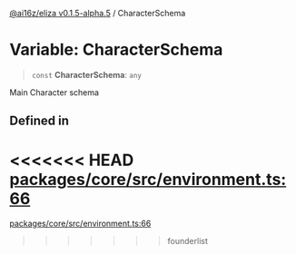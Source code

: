 [@ai16z/eliza v0.1.5-alpha.5](../index.md) / CharacterSchema

# Variable: CharacterSchema

> `const` **CharacterSchema**: `any`

Main Character schema

## Defined in

<<<<<<< HEAD
[packages/core/src/environment.ts:66](https://github.com/ai16z/eliza/blob/main/packages/core/src/environment.ts#L66)
=======
[packages/core/src/environment.ts:66](https://github.com/konstantine25b/eliza/blob/main/packages/core/src/environment.ts#L66)
>>>>>>> founderlist
